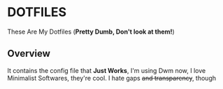 # DOTFILES
These Are My Dotfiles (**Pretty Dumb, Don't look at them!**)
## Overview
It contains the config file that **Just Works**, I'm using Dwm now, I love Minimalist Softwares, they're cool. I hate gaps ~~and transparency~~, though

